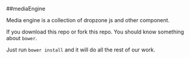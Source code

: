 ##mediaEngine

Media engine is a collection of dropzone js and other component.

If you download this repo or fork this repo. You should know something about ```bower```.

Just run ```bower install``` and it will do all the rest of our work.